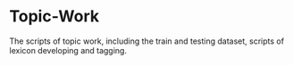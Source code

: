 # Topic-Work
The scripts of  topic work, including the train and testing dataset, scripts of lexicon developing and tagging. 
